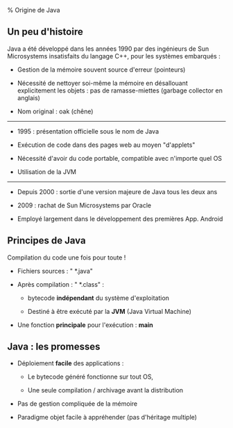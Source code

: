 % Origine de Java

Un peu d'histoire
--------------------------------------------------------------------------------

Java a été développé dans les années 1990 par des ingénieurs de Sun Microsystems 
insatisfaits du langage C++, pour les systèmes embarqués :

  - Gestion de la mémoire souvent source d'erreur (pointeurs)

  - Nécessité de nettoyer soi-même la mémoire en désallouant explicitement 
    les objets : pas de ramasse-miettes (garbage collector en anglais)

  - Nom original : oak (chêne)


--------------------------------------------------------------------------------

  - 1995 : présentation officielle sous le nom de Java

  - Exécution de code dans des pages web au moyen "d'applets"

  - Nécessité d'avoir du code portable, compatible avec n'importe quel OS
  
  - Utilisation de la JVM

--------------------------------------------------------------------------------

  - Depuis 2000 : sortie d'une version majeure de Java tous les deux ans
  
  - 2009 : rachat de Sun Microsystems par Oracle

  - Employé largement dans le développement des premières App. Android


Principes de Java 
--------------------------------------------------------------------------------

Compilation du code une fois pour toute !

  - Fichiers sources : " *.java"
  
  - Après compilation : " *.class" : 
  
    -  bytecode **indépendant** du système d'exploitation 
    
    -  Destiné à être exécuté par la **JVM** (Java Virtual Machine)

  - Une fonction **principale** pour l'exécution : **main**


Java : les promesses 
--------------------------------------------------------------------------------

  - Déploiement **facile** des applications :

    - Le bytecode généré fonctionne sur tout OS,
    
    - Une seule compilation / archivage avant la distribution 

 - Pas de gestion compliquée de la mémoire

 - Paradigme objet facile à appréhender (pas d'héritage multiple)




